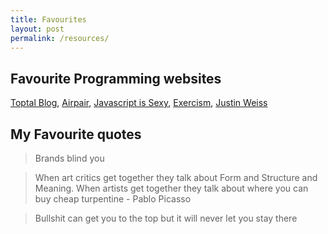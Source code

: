 ```yaml
---
title: Favourites
layout: post
permalink: /resources/
---
```

## Favourite Programming websites
[Toptal Blog](https://www.toptal.com/blog),
[Airpair](https://www.airpair.com/software-experts),
[Javascript is Sexy](http://javascriptissexy.com/),
[Exercism](http://exercism.io/),
[Justin Weiss](http://www.justinweiss.com/)

## My Favourite quotes

>Brands blind you

>When art critics get together they talk about Form and Structure and Meaning. When artists get together they talk about where you can buy cheap turpentine - Pablo Picasso

>Bullshit can get you to the top but it will never let you stay there

